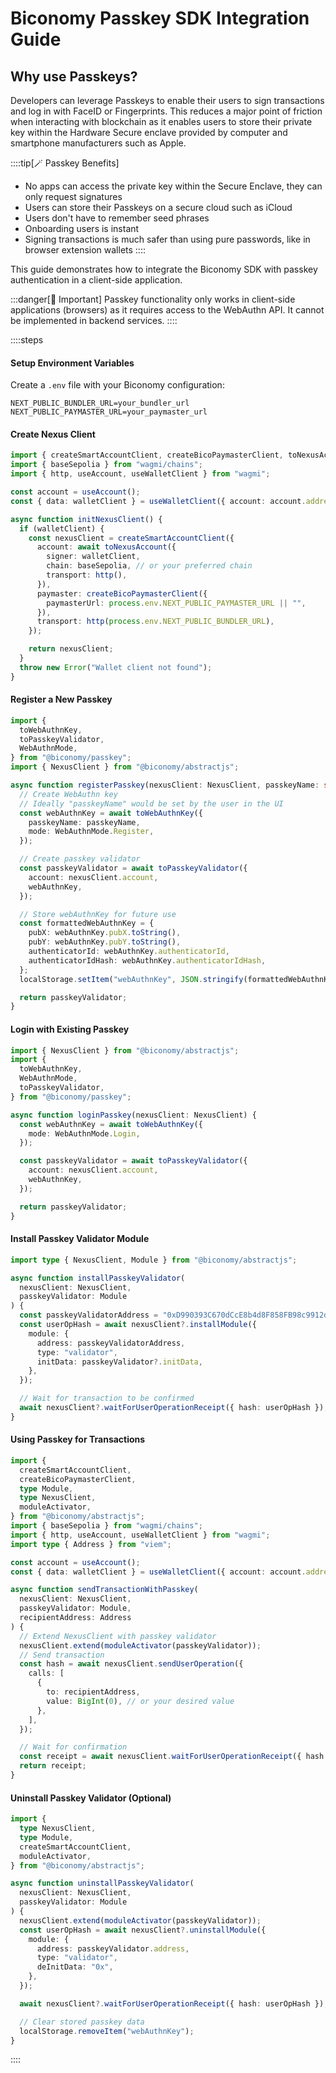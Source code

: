# Biconomy Passkey SDK Integration Guide

## Why use Passkeys?

Developers can leverage Passkeys to enable their users to sign transactions and log in with FaceID or Fingerprints. This
reduces a major point of friction when interacting with blockchain as it enables users to store their private key within
the Hardware Secure enclave provided by computer and smartphone manufacturers such as Apple.

::::tip[🪄 Passkey Benefits]

- No apps can access the private key within the Secure Enclave, they can only request signatures
- Users can store their Passkeys on a secure cloud such as iCloud
- Users don't have to remember seed phrases
- Onboarding users is instant
- Signing transactions is much safer than using pure passwords, like in browser extension wallets
  ::::

This guide demonstrates how to integrate the Biconomy SDK with passkey authentication in a client-side application.

:::danger[🚨 Important]
Passkey functionality only works in client-side applications (browsers) as it requires access to the WebAuthn API. It cannot be implemented in backend services.
::::

::::steps

#### Setup Environment Variables

Create a `.env` file with your Biconomy configuration:

```
NEXT_PUBLIC_BUNDLER_URL=your_bundler_url
NEXT_PUBLIC_PAYMASTER_URL=your_paymaster_url
```

#### Create Nexus Client

```typescript "
import { createSmartAccountClient, createBicoPaymasterClient, toNexusAccount } from "@biconomy/abstractjs";
import { baseSepolia } from "wagmi/chains";
import { http, useAccount, useWalletClient } from "wagmi";

const account = useAccount();
const { data: walletClient } = useWalletClient({ account: account.address });

async function initNexusClient() {
  if (walletClient) {
    const nexusClient = createSmartAccountClient({
      account: await toNexusAccount({
        signer: walletClient,
        chain: baseSepolia, // or your preferred chain
        transport: http(),
      }),
      paymaster: createBicoPaymasterClient({
        paymasterUrl: process.env.NEXT_PUBLIC_PAYMASTER_URL || "",
      }),
      transport: http(process.env.NEXT_PUBLIC_BUNDLER_URL),
    });

    return nexusClient;
  }
  throw new Error("Wallet client not found");
}
```

#### Register a New Passkey

```typescript
import {
  toWebAuthnKey,
  toPasskeyValidator,
  WebAuthnMode,
} from "@biconomy/passkey";
import { NexusClient } from "@biconomy/abstractjs";

async function registerPasskey(nexusClient: NexusClient, passkeyName: string) {
  // Create WebAuthn key
  // Ideally "passkeyName" would be set by the user in the UI
  const webAuthnKey = await toWebAuthnKey({
    passkeyName: passkeyName,
    mode: WebAuthnMode.Register,
  });

  // Create passkey validator
  const passkeyValidator = await toPasskeyValidator({
    account: nexusClient.account,
    webAuthnKey,
  });

  // Store webAuthnKey for future use
  const formattedWebAuthnKey = {
    pubX: webAuthnKey.pubX.toString(),
    pubY: webAuthnKey.pubY.toString(),
    authenticatorId: webAuthnKey.authenticatorId,
    authenticatorIdHash: webAuthnKey.authenticatorIdHash,
  };
  localStorage.setItem("webAuthnKey", JSON.stringify(formattedWebAuthnKey));

  return passkeyValidator;
}
```

#### Login with Existing Passkey

```typescript
import { NexusClient } from "@biconomy/abstractjs";
import {
  toWebAuthnKey,
  WebAuthnMode,
  toPasskeyValidator,
} from "@biconomy/passkey";

async function loginPasskey(nexusClient: NexusClient) {
  const webAuthnKey = await toWebAuthnKey({
    mode: WebAuthnMode.Login,
  });

  const passkeyValidator = await toPasskeyValidator({
    account: nexusClient.account,
    webAuthnKey,
  });

  return passkeyValidator;
}
```

#### Install Passkey Validator Module

```typescript
import type { NexusClient, Module } from "@biconomy/abstractjs";

async function installPasskeyValidator(
  nexusClient: NexusClient,
  passkeyValidator: Module
) {
  const passkeyValidatorAddress = "0xD990393C670dCcE8b4d8F858FB98c9912dBFAa06";
  const userOpHash = await nexusClient?.installModule({
    module: {
      address: passkeyValidatorAddress,
      type: "validator",
      initData: passkeyValidator?.initData,
    },
  });

  // Wait for transaction to be confirmed
  await nexusClient?.waitForUserOperationReceipt({ hash: userOpHash });
}
```

#### Using Passkey for Transactions

```typescript
import {
  createSmartAccountClient,
  createBicoPaymasterClient,
  type Module,
  type NexusClient,
  moduleActivator,
} from "@biconomy/abstractjs";
import { baseSepolia } from "wagmi/chains";
import { http, useAccount, useWalletClient } from "wagmi";
import type { Address } from "viem";

const account = useAccount();
const { data: walletClient } = useWalletClient({ account: account.address });

async function sendTransactionWithPasskey(
  nexusClient: NexusClient,
  passkeyValidator: Module,
  recipientAddress: Address
) {
  // Extend NexusClient with passkey validator
  nexusClient.extend(moduleActivator(passkeyValidator));
  // Send transaction
  const hash = await nexusClient.sendUserOperation({
    calls: [
      {
        to: recipientAddress,
        value: BigInt(0), // or your desired value
      },
    ],
  });

  // Wait for confirmation
  const receipt = await nexusClient.waitForUserOperationReceipt({ hash });
  return receipt;
}
```

#### Uninstall Passkey Validator (Optional)

```typescript
import {
  type NexusClient,
  type Module,
  createSmartAccountClient,
  moduleActivator,
} from "@biconomy/abstractjs";

async function uninstallPasskeyValidator(
  nexusClient: NexusClient,
  passkeyValidator: Module
) {
  nexusClient.extend(moduleActivator(passkeyValidator));
  const userOpHash = await nexusClient?.uninstallModule({
    module: {
      address: passkeyValidator.address,
      type: "validator",
      deInitData: "0x",
    },
  });

  await nexusClient?.waitForUserOperationReceipt({ hash: userOpHash });

  // Clear stored passkey data
  localStorage.removeItem("webAuthnKey");
}
```

::::
